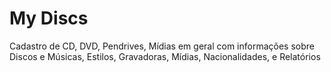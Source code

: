 
# My Discs
Cadastro de CD, DVD, Pendrives, Mídias em geral com informações sobre Discos e Músicas, Estilos, Gravadoras, Mídias, Nacionalidades, e Relatórios
